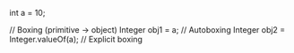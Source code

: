 int a = 10;

// Boxing (primitive → object)
Integer obj1 = a;                  // Autoboxing
Integer obj2 = Integer.valueOf(a); // Explicit boxing
